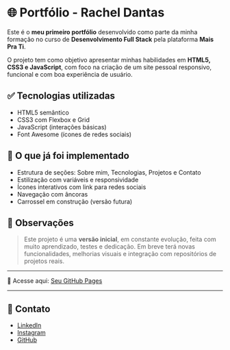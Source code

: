 # 🌐 Portfólio - Rachel Dantas

Este é o **meu primeiro portfólio** desenvolvido como parte da minha formação no curso de **Desenvolvimento Full Stack** pela plataforma **Mais Pra Ti**.

O projeto tem como objetivo apresentar minhas habilidades em **HTML5, CSS3 e JavaScript**, com foco na criação de um site pessoal responsivo, funcional e com boa experiência de usuário.

## ✅ Tecnologias utilizadas

- HTML5 semântico  
- CSS3 com Flexbox e Grid  
- JavaScript (interações básicas)
- Font Awesome (ícones de redes sociais)

## 🚀 O que já foi implementado

- Estrutura de seções: Sobre mim, Tecnologias, Projetos e Contato  
- Estilização com variáveis e responsividade  
- Ícones interativos com link para redes sociais  
- Navegação com âncoras  
- Carrossel em construção (versão futura)

## 📌 Observações

> Este projeto é uma **versão inicial**, em constante evolução, feita com muito aprendizado, testes e dedicação. Em breve terá novas funcionalidades, melhorias visuais e integração com repositórios de projetos reais.

---

🔗 Acesse aqui: [Seu GitHub Pages](https://seu-usuario.github.io/nome-do-repositorio)

---

## 💬 Contato

- [LinkedIn](https://www.linkedin.com/in/rs2chel)
- [Instagram](https://www.instagram.com/rs2chel/)
- [GitHub](https://github.com/rs2chel)
